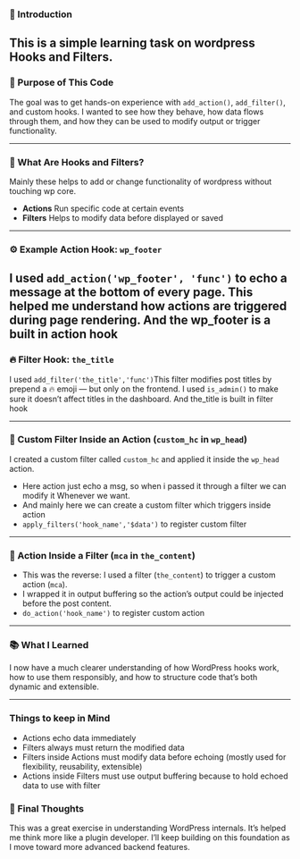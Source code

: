 ### 🔧 Introduction  
This is a simple learning task on wordpress **Hooks and Filters**.
---

### 🎯 Purpose of This Code  
The goal was to get hands-on experience with `add_action()`, `add_filter()`, and custom hooks. I wanted to see how they behave, how data flows through them, and how they can be used to modify output or trigger functionality.

---

### 🧠 What Are Hooks and Filters?  
 Mainly these helps to add or change functionality of wordpress without touching wp core.
- **Actions** Run specific code at certain events 
- **Filters** Helps to modify data before displayed or saved

---

### ⚙️ Example Action Hook: `wp_footer`  
I used `add_action('wp_footer', 'func')` to echo a message at the bottom of every page. This helped me understand how actions are triggered during page rendering. And the wp_footer is a built in action hook
---

### 🔥 Filter Hook: `the_title`  
I used `add_filter('the_title','func')`This filter modifies post titles by prepend a 🔥 emoji — but only on the frontend. I used `is_admin()` to make sure it doesn’t affect titles in the dashboard. And the_title is built in filter hook 

---

### 🧪 Custom Filter Inside an Action (`custom_hc` in `wp_head`)  
 I created a custom filter called `custom_hc` and applied it inside the `wp_head` action. 
 - Here action just echo a msg, so when i passed it through a filter we can modify it Whenever we want.
 - And mainly here we can create a custom filter which triggers inside action
 - `apply_filters('hook_name','$data')` to register custom filter
---

### 🧵 Action Inside a Filter (`mca` in `the_content`)  
- This was the reverse: I used a filter (`the_content`) to trigger a custom action (`mca`). 
- I wrapped it in output buffering so the action’s output could be injected before the post content.
- `do_action('hook_name')` to register custom action

---

### 📚 What I Learned  
I now have a much clearer understanding of how WordPress hooks work, how to use them responsibly, and how to structure code that’s both dynamic and extensible.

---

### Things to keep in Mind
- Actions echo data immediately
- Filters always must return the modified data
- Filters inside Actions must modify data before echoing (mostly used for flexibility, reusability, extensible)
- Actions inside Filters must use output buffering because to hold echoed data to use with filter

### 📝 Final Thoughts  
This was a great exercise in understanding WordPress internals. It’s helped me think more like a plugin developer. I’ll keep building on this foundation as I move toward more advanced backend features.
